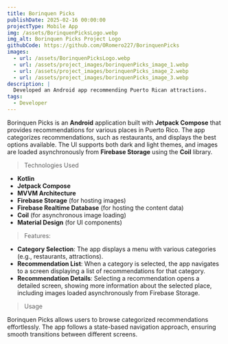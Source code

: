 ```yaml
---
title: Borinquen Picks
publishDate: 2025-02-16 00:00:00
projectType: Mobile App
img: /assets/BorinquenPicksLogo.webp
img_alt: Borinquen Picks Project Logo
githubCode: https://github.com/ORomero227/BorinquenPicks
images:
  - url: /assets/BorinquenPicksLogo.webp
  - url: /assets/project_images/borinquenPicks_image_1.webp
  - url: /assets/project_images/borinquenPicks_image_2.webp
  - url: /assets/project_images/borinquenPicks_image_3.webp
description: |
  Developed an Android app recommending Puerto Rican attractions.
tags:
  - Developer
---
```


Borinquen Picks is an **Android** application built with **Jetpack Compose** that provides recommendations for various places in Puerto Rico. The app categorizes recommendations, such as restaurants, and displays the best options available. The UI supports both dark and light themes, and images are loaded asynchronously from **Firebase Storage** using the **Coil** library.

> Technologies Used

- **Kotlin**
- **Jetpack Compose**
- **MVVM Architecture**
- **Firebase Storage** (for hosting images)
- **Firebase Realtime Database** (for hosting the content data)
- **Coil** (for asynchronous image loading)
- **Material Design** (for UI components)

> Features:

- **Category Selection**:
  The app displays a menu with various categories (e.g., restaurants, attractions).
- **Recommendation List**:
  When a category is selected, the app navigates to a screen displaying a list of recommendations for that category.
- **Recommendation Details**:
  Selecting a recommendation opens a detailed screen, showing more information about the selected place, including images loaded asynchronously from Firebase Storage.

> Usage

Borinquen Picks allows users to browse categorized recommendations effortlessly. The app follows a state-based navigation approach, ensuring smooth transitions between different screens.
